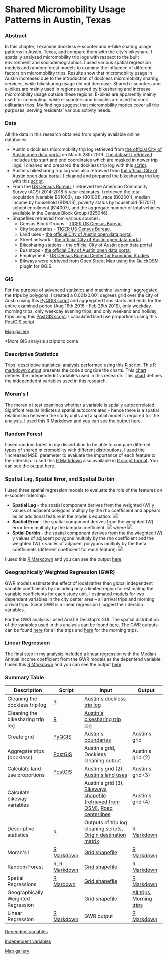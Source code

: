 # Shared Micromobility Usage Patterns in Austin, Texas

### Abstract
In this chapter, I examine dockless e-scooter and e-bike sharing usage patterns in Austin, Texas, and compare them with the city's bikeshare. I spatially analyzed micromobility trip logs with respect to the built environment and sociodemographics. I used various spatial regression models and random forest models to examine the influence of different factors on micromobility trips. Results show that micromobility usage in Austin increased due to the introduction of dockless micromobility sharing services, while bikesharing usage did not decrease. Shared e-scooters and e-bikes are mainly used in regions served by bikesharing and increase micromobility usage outside these regions. E-bikes are apparently mainly used for commuting, while e-scooters and bicycles are used for short utilitarian trips. My findings suggest that micromobility modes cover all trip purposes, serving residents’ various activity needs.

### Data
All the data in this research obtained from openly available online databases.
- Austin's dockless micromobility trip log retrieved from [the official City of Austin open data portal](https://data.austintexas.gov/Transportation-and-Mobility/Shared-Micromobility-Vehicle-Trips/7d8e-dm7r/data) on March 28th 2019. [The dataset I retrieved](https://drive.google.com/file/d/1uHDza25XWuaCml3jeToR6JMtOgbNwScx/view?usp=sharing) includes trip start and end coordinates which are masked in newer trip logs. I cleaned and prepared the dockless trip log with this [script](Aus_Cleaning.R).
- Austin's bikesharing trip log was also retrieved from [the official City of Austin open data portal](https://data.austintexas.gov/Transportation-and-Mobility/Austin-MetroBike-Trips/tyfh-5r8s). I cleaned and prepared the bikesharing trip log with this [script](Aus_Cleaning_B.R).
- From the [US Census Bureau](https://data.census.gov/), I retrieved the American Community Survey (ACS) 2014-2018 5-year estimates. I retrieved the total population (variable B01003), sex (B01001), race (B02001), median income by household (B19013), poverty status by household (B17017), school enrollment (B14007), and the aggregate number of total vehicles available in the Census Block Group (B25046).
- Shapefiles retrieved from various sources:
  - Census Block Groups - [TIGER US Census Bureau](https://www.census.gov/cgi-bin/geo/shapefiles/index.php?year=2019&layergroup=Block+Groups).
  - City boundaries - [TIGER US Census Bureau](https://www.census.gov/cgi-bin/geo/shapefiles/index.php?year=2019&layergroup=Places).
  - Land uses - [the official City of Austin open data portal](https://data.austintexas.gov/Locations-and-Maps/Land-Use-Inventory-Detailed/fj9m-h5qy).
  - Street network - [the official City of Austin open data portal](https://data.austintexas.gov/Locations-and-Maps/Street-Centerline/m5w3-uea6)
  - Bikesharing stations - [the official City of Austin open data portal](https://data.austintexas.gov/Transportation-and-Mobility/Austin-MetroBike-Kiosk-Locations/qd73-bsdg)
  - Bus stops - [the official City of Austin open data portal](https://data.texas.gov/Transportation/Capital-Metro-Shapefiles-JANUARY-2020/63b7-hxaj)
  - Employment - [US Census Bureau Center for Economic Studies](https://lehd.ces.census.gov/data/)
  - Bikways were retrieved from [Open Street Map](https://www.openstreetmap.org/) using the [QuickOSM](https://plugins.qgis.org/plugins/QuickOSM/) plugin for QGIS.

### GIS
For the purpose of advanced statistics and machine learning I aggregated the trips by polygons. I created a 0.001x0.001 degrees grid over the city of Austin using this [PyQGIS script](Aus_grid.py) and aggregated trips starts and ends for the entire examined period (Aug 16th 2018 - Feb 28th 2019), only weekday morning trips, only weekday evening trips, and only weekend and holiday trips using this [PostGIS script](Aus_counts.txt). I calculated land use proportions using this [PostGIS script](Aus_lu.txt).

[Map gallery](Aus_maps.pdf)

*More GIS analysis scripts to come

### Descriptive Statistics
Trips' descriptive statistical analysis performed using this [R script](Aus_Descriptive.R). This [R markdown output](https://htmlpreview.github.io/?https://github.com/caspior/dissertation/blob/main/Aus_descriptive.html) presents the code alongside the charts. This [chart](Aus_variablesX.MD) defines the independednt variables used in this research. This [chart](Aus_variablesY.MD) defines the independednt variables used in this research.

### Moran's I
The moran's I test examines whether a variable is sptially autocorrelated. Significnt results indictes a spatial autocorrelated - hence there is a spatial relationship between the study units and a spatial model is required for the analysis. I used this [R Markdown](Aus_MoransI.Rmd) and you can see the output [here](https://htmlpreview.github.io/?https://github.com/caspior/dissertation/blob/main/Aus_MoransI.html).

### Random Forest
I used random forest in my dissertation to be able to compare different types of shared micromobility with different distributions. I uaed the 'Increased MSE' parameter to evaluate the importance of each feature to the ridership. I used this [R Markdown](Aus_RF.Rmd) also available in [R script format](Aus_RF.R). You can see the output [here](https://htmlpreview.github.io/?https://github.com/caspior/dissertation/blob/main/Aus_RF.html).


### Spatial Lag, Spatial Error, and Spatial Durbin
I used three spatial regression models to evaluate the role of the features on e-scooter ridership:
- **Spatial Lag** - the spatial component derives from the weighted (W) y values of adjacent polygons multiply by the rho coefficient and appears as an additional feature in the model's equation: <img src="https://render.githubusercontent.com/render/math?math=y = \rho Wy %2B x\beta %2B \epsilon">
- **Spatial Error** - the spatial component derives from the weighted (W) error term multiply by the lambda coefficient: <img src="https://render.githubusercontent.com/render/math?math=y = x\beta %2B \epsilon"> where <img src="https://render.githubusercontent.com/render/math?math=\epsilon = x\lambda W\epsilon %2B u">
- **Sptial Durbin** - the spatial component derives from the the wieghted (W) y values of adjacent polygons multiply by the rho coefficient and the weighted (W) x vaules of adjacent polygons multiply by the theta coefficinets (different coefficient for each feature): <img src="https://render.githubusercontent.com/render/math?math=y = \rho Wy %2B Wx\theta %2B \epsilon">.

I used this [R Markdown](Aus_Spreg.Rmd) and you can see the output [here](https://htmlpreview.github.io/?https://github.com/caspior/dissertation/blob/main/Aus_Spreg.html).


### Geographically Weighted Regression (GWR)
GWR models estimate the effect of local rather than global independent variable coefficients by including only a limited region for estimating the variable coefficients for each study unit. I estimated models for two dependent variables in the city center area – all arrival trips and morning arrival trips. Since GWR is a linear regression I logged the ridership variables.

For the GWR analysis I used ArcGIS Desktop's GUI. The spatial distribution of the variables used in this analysis can be found [here](Aus_Spatial_variables.pdf). The GWR outputs can be found [here](Aus_GWR_all.pdf) for all the trips and [here](Aus_GWR_mornings.pdf) for the morning trips.


### Linear Regression
The final step in my analysis included a linear regression with the Median Annual Income coefficient from the GWR models as the depentend variable. I used this [R Markdown](Aus_LM.Rmd) and you can see the output [here](https://htmlpreview.github.io/?https://github.com/caspior/dissertation/blob/main/Aus_LM.html).

### Summary Table
| Description | Script | Input | Output |
| --- | --- | --- | --- |
| Cleaning the dockless trip log | [R](Aus_Cleaning.R) | [Austin's dockless trip log](https://drive.google.com/file/d/1uHDza25XWuaCml3jeToR6JMtOgbNwScx/view?usp=sharing) | |
| Cleaning the bikesharing trip log | [R](Aus_Cleaning_B.R) | [Austin's bikesharing trip log](https://data.austintexas.gov/Transportation-and-Mobility/Austin-MetroBike-Trips/tyfh-5r8s) | |
| Create grid | [PyQGIS](Aus_grid.py) | [Austin's boundaries](https://www.census.gov/cgi-bin/geo/shapefiles/index.php?year=2019&layergroup=Places) | Austin's grid |
| Aggregate trips (dockless) | [PostGIS](Aus_counts.txt) | Austin's grid, Dockless cleaning output | Austin's grid (2) |
| Calculate land use proportions | [PostGIS](Aus_lu.txt) | Austin's grid (2), [Austin's land uses](https://data.austintexas.gov/Locations-and-Maps/Land-Use-Inventory-Detailed/fj9m-h5qy) | Austin's grid (3) |
| Calculate bikeway variables | | Austin's grid (3), [Bikeways shapefile (retrieved from OSM)](Aus_bikeways.zip), [Road centerlines](https://data.austintexas.gov/Locations-and-Maps/Street-Centerline/m5w3-uea6) | Austin's grid (4) |
| Descriptive statistics | [R](Aus_Descriptive.R) | Outputs of trip log cleaning scripts, [Origin destination matrix](OD_matrix.csv) | [R Markdown](https://htmlpreview.github.io/?https://github.com/caspior/dissertation/blob/main/Aus_descriptive.html) |
| Moran's I | [R Markdown](Aus_MoransI.Rmd) | [Grid shapefile](Austin_grid.zip) | [R Markdown](https://htmlpreview.github.io/?https://github.com/caspior/dissertation/blob/main/Aus_MoransI.html) |
| Random Forest | [R](Aus_RF.R), [R Markdown](Aus_RF.Rmd) | [Grid shapefile](Austin_grid.zip) | [R Markdown](https://htmlpreview.github.io/?https://github.com/caspior/dissertation/blob/main/Aus_RF.html) |
| Spatial Regressions | [R Mardown](Aus_Spreg.Rmd) | [Grid shapefile](Austin_grid.zip) | [R Markdown](https://htmlpreview.github.io/?https://github.com/caspior/dissertation/blob/main/Aus_Spreg.html) |
| Geographically Weighted Regression | | [Grid shapefile](Austin_grid.zip) | [All trips](Aus_GWR_all.pdf), [Morning trips](Aus_GWR_mornings.pdf) |
| Linear Regression | [R Markdown](Aus_LM.Rmd) | GWR output | [R Markdown](https://htmlpreview.github.io/?https://github.com/caspior/dissertation/blob/main/Aus_LM.html) |

[Dependent variables](Aus_variablesY.MD)

[Independent variables](Aus_variablesX.MD)

[Map gallery](Aus_maps.pdf)
